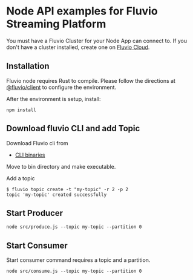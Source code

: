 # Node API examples for Fluvio Streaming Platform

You must have a Fluvio Cluster for your Node App can connect to. If you don't have a cluster installed, create one on [Fluvio Cloud](https://fluvio.io/docs/getting-started/quick-start/#create-a-fluvio-cloud-account).

## Installation

Fluvio node requires Rust to compile. Please follow the directions at [@fluvio/client](https://www.npmjs.com/package/@fluvio/client) to configure the environment.

After the environment is setup, install:

```
npm install
```

## Download fluvio CLI and add Topic

Download Fluvio cli from

* [CLI binaries](https://github.com/infinyon/fluvio/releases)

Move to bin directory and make executable.

Add a topic

```
$ fluvio topic create -t "my-topic" -r 2 -p 2
topic 'my-topic' created successfully
```

## Start Producer

```
node src/produce.js --topic my-topic --partition 0
```

## Start Consumer

Start consumer command requires a topic and a partition. 

```
node src/consume.js --topic my-topic --partition 0
```